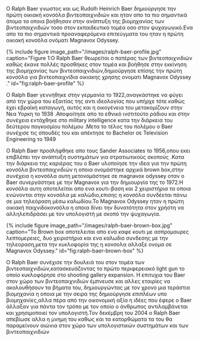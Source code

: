 Ο Ralph Baer γνωστος και ως Rudolh Heinrich Baer δημιούργησε την πρώτη οικιακή κονσόλα βιντεοπαιχνιδιών και ηταν απο τα πιο σημαντικά άτομα τα οποια βοήθησαν
στην ανάπτυξη της βιομηχανίας των βιντεοπαιχνιδιών τοσο στον εκπαιδευτικό τομέα οσο στον ψυχαγωγικό.Ενα απο τα πιο σημαντικά προαναφερόμενα επιτεύγματα του ηταν 
η πρώτη οικιακή κονσόλα ονόματι Magnavox Odyssey.

{% include figure image_path="/images/ralph-baer-profile.jpg" caption="Figure 1:Ο Ralph Baer θεωρείται ο πατέρας των βιντεοπαιχνιδιών καθώς έκανε πολλές
προσθήκες στον τομέα και βοήθησε στην εκκίνηση της βιομηχανίας των βιντεοπαιχνιδιών,δημιούργησε επίσης την πρώτη κονσόλα για βιντεοπαιχνίδια οικιακης 
χρησης ονοματι Magnavox Odyssey ." id="fig:ralph-baer-profile" %}

Ο Ralph Baer γεννήθηκε στην γερμανία το 1922,αναγκάστηκε να φύγει από την χώρα του εξαιτίας της αντι ιδεολογίας που υπήρχε τότε καθώς έχει εβραϊκή καταγωγή,
αυτός και η οικογένεια του μετακομίζουν στην Νεα Υορκη το 1938 .Αποφοίτησε απο το εθνικό ινστιτούτο ράδιου και στην συνέχεια εντάχθηκε στο military intelligence
κατα την διάρκεια του δεύτερου παγκοσμίου πολέμου .Μετα το τέλος του πολέμου ο Baer συνέχισε τις σπουδές του και απέκτησε το Bachelor σε Television Engineering 
το 1949

Ο Ralph Baer προσλήφθηκε απο τους Sander Associates το 1956,οπου εκει επιβλέπει την ανάπτυξη συστημάτων για στρατιωτικούς σκοπούς .Κατα την διάρκεια της καριέρας 
του ο Baer υλοποίησε την ιδεα για την πρώτη κονσόλα βιντεοπαιχνιδιών η οποια ονομάστηκε αρχικά brown box,στην συνέχεια η κονσόλα αυτη μετονομάστηκε σε magnavox
odyssey οταν ο Baer συνεργάστηκε με την Magnavox για την δημιουργία της το 1972.Η κονσόλα αυτη αποτελείται απο ενα κουτι-βαση και 2 χειριστήρια τα οποια ενώνονται στην
κονσόλα με καλώδιο,επισης η κονσόλα συνδέεται πάνω σε μια τηλεόραση μέσω καλωδίου.Το Magnavox Odyssey ηταν η πρώτη οικιακή παιχνιδοκονσόλα η οποια δίνει την δυνατότητα στον χρήστη να αλληλεπιδράσει με τον υπολογιστή με σκοπό την ψυχαγωγία.

{% include figure image_path="/images/ralph-baer-brown-box.jpg" caption="Το Brown box αποτελειται απο ενα καφε κουτι με ασπρομαυρες λεπτομερειες,
δυο χειριστήρια και ενα καλωδιο συνδεσης με την τηλεοραση,μετα την κυκλοφορία της η κονσολα αλλαξε ονομα σε Magnavox Odyssey." id="fig:ralph-baer-brown-box" %}

Ο Ralph Baer συνέχισε την δουλειά του στον τομέα των βιντεοπαιχνιδιών,κατασκευάζοντας το πρώτο περιφερειακό light gun το οποίο κυκλοφόρησε στο shooting gallery expansion.
Η επιτυχια του Baer στον χώρο των βιντεοπαιχνιδιών έμπνευσε και αλλες εταιρίες να ακολουθήσουν τα βήματα του, δημιουργώντας με τον χρονο μια τεράστια βιομηχανία η οποια 
με την σειρα της δημιούργησε επιπλέων υπο βιομηχανίες,αλλα πέρα από την οικονομική αξία η ιδέες που έφερε ο Baer άλλαξαν για πάντα τον τρόπο με τον οποίο ο άνθρωπος
αντιλαμβάνεται και χρησιμοποιεί τον υπολογιστή.Τον δεκέμβρη του 2004 ο Ralph Baer απεβίωσε αλλα η μνημη του καθως και τα κατορθώματα τα του θα παραμείνουν αιώνια στον
χώρο των υπολογιστικών συστημάτων και των βιντεοπαιχνιδιών


[^1]: fig:ralph-baer-profile
[^2]: fig:ralph-baer-brown-box
